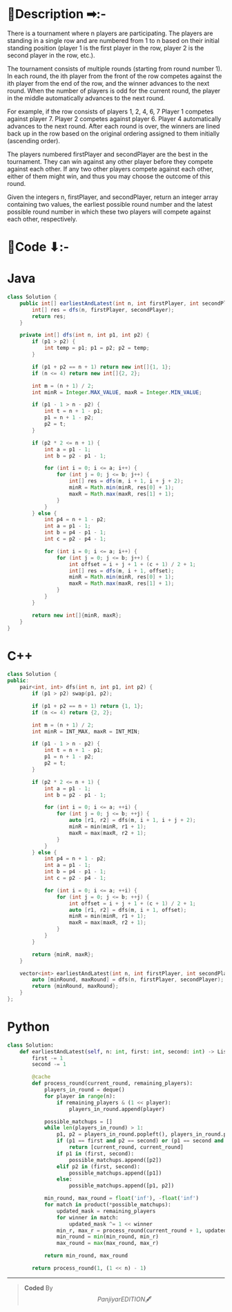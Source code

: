 # 📍Description ➡:-
<!-- Describe your first thoughts on how to solve this problem. -->
There is a tournament where n players are participating. The players are standing in a single row and are numbered from 1 to n based on their initial standing position (player 1 is the first player in the row, player 2 is the second player in the row, etc.).

The tournament consists of multiple rounds (starting from round number 1). In each round, the ith player from the front of the row competes against the ith player from the end of the row, and the winner advances to the next round. When the number of players is odd for the current round, the player in the middle automatically advances to the next round.

For example, if the row consists of players 1, 2, 4, 6, 7
Player 1 competes against player 7.
Player 2 competes against player 6.
Player 4 automatically advances to the next round.
After each round is over, the winners are lined back up in the row based on the original ordering assigned to them initially (ascending order).

The players numbered firstPlayer and secondPlayer are the best in the tournament. They can win against any other player before they compete against each other. If any two other players compete against each other, either of them might win, and thus you may choose the outcome of this round.

Given the integers n, firstPlayer, and secondPlayer, return an integer array containing two values, the earliest possible round number and the latest possible round number in which these two players will compete against each other, respectively.

 


# 📝Code ⬇:-


# Java
```java []
class Solution {
    public int[] earliestAndLatest(int n, int firstPlayer, int secondPlayer) {
        int[] res = dfs(n, firstPlayer, secondPlayer);
        return res;
    }

    private int[] dfs(int n, int p1, int p2) {
        if (p1 > p2) {
            int temp = p1; p1 = p2; p2 = temp;
        }

        if (p1 + p2 == n + 1) return new int[]{1, 1};
        if (n <= 4) return new int[]{2, 2};

        int m = (n + 1) / 2;
        int minR = Integer.MAX_VALUE, maxR = Integer.MIN_VALUE;

        if (p1 - 1 > n - p2) {
            int t = n + 1 - p1;
            p1 = n + 1 - p2;
            p2 = t;
        }

        if (p2 * 2 <= n + 1) {
            int a = p1 - 1;
            int b = p2 - p1 - 1;

            for (int i = 0; i <= a; i++) {
                for (int j = 0; j <= b; j++) {
                    int[] res = dfs(m, i + 1, i + j + 2);
                    minR = Math.min(minR, res[0] + 1);
                    maxR = Math.max(maxR, res[1] + 1);
                }
            }
        } else {
            int p4 = n + 1 - p2;
            int a = p1 - 1;
            int b = p4 - p1 - 1;
            int c = p2 - p4 - 1;

            for (int i = 0; i <= a; i++) {
                for (int j = 0; j <= b; j++) {
                    int offset = i + j + 1 + (c + 1) / 2 + 1;
                    int[] res = dfs(m, i + 1, offset);
                    minR = Math.min(minR, res[0] + 1);
                    maxR = Math.max(maxR, res[1] + 1);
                }
            }
        }

        return new int[]{minR, maxR};
    }
}

```

# C++
``` cpp []
class Solution {
public:
    pair<int, int> dfs(int n, int p1, int p2) {
        if (p1 > p2) swap(p1, p2);

        if (p1 + p2 == n + 1) return {1, 1};
        if (n <= 4) return {2, 2};

        int m = (n + 1) / 2;
        int minR = INT_MAX, maxR = INT_MIN;

        if (p1 - 1 > n - p2) {
            int t = n + 1 - p1;
            p1 = n + 1 - p2;
            p2 = t;
        }

        if (p2 * 2 <= n + 1) {
            int a = p1 - 1;
            int b = p2 - p1 - 1;

            for (int i = 0; i <= a; ++i) {
                for (int j = 0; j <= b; ++j) {
                    auto [r1, r2] = dfs(m, i + 1, i + j + 2);
                    minR = min(minR, r1 + 1);
                    maxR = max(maxR, r2 + 1);
                }
            }
        } else {
            int p4 = n + 1 - p2;
            int a = p1 - 1;
            int b = p4 - p1 - 1;
            int c = p2 - p4 - 1;

            for (int i = 0; i <= a; ++i) {
                for (int j = 0; j <= b; ++j) {
                    int offset = i + j + 1 + (c + 1) / 2 + 1;
                    auto [r1, r2] = dfs(m, i + 1, offset);
                    minR = min(minR, r1 + 1);
                    maxR = max(maxR, r2 + 1);
                }
            }
        }

        return {minR, maxR};
    }

    vector<int> earliestAndLatest(int n, int firstPlayer, int secondPlayer) {
        auto [minRound, maxRound] = dfs(n, firstPlayer, secondPlayer);
        return {minRound, maxRound};
    }
};
```

# Python
``` python []
class Solution:
    def earliestAndLatest(self, n: int, first: int, second: int) -> List[int]:
        first -= 1
        second -= 1

        @cache
        def process_round(current_round, remaining_players):
            players_in_round = deque()
            for player in range(n):
                if remaining_players & (1 << player):
                    players_in_round.append(player)

            possible_matchups = []
            while len(players_in_round) > 1:
                p1, p2 = players_in_round.popleft(), players_in_round.pop()
                if (p1 == first and p2 == second) or (p1 == second and p2 == first):
                    return [current_round, current_round]
                if p1 in (first, second):
                    possible_matchups.append([p2])
                elif p2 in (first, second):
                    possible_matchups.append([p1])
                else:
                    possible_matchups.append([p1, p2])

            min_round, max_round = float('inf'), -float('inf')
            for match in product(*possible_matchups):
                updated_mask = remaining_players
                for winner in match:
                    updated_mask ^= 1 << winner
                min_r, max_r = process_round(current_round + 1, updated_mask)
                min_round = min(min_round, min_r)
                max_round = max(max_round, max_r)

            return min_round, max_round

        return process_round(1, (1 << n) - 1) 
```

---

>    **Coded** By $$Panjiyar EDITION 🖋  $$

               
